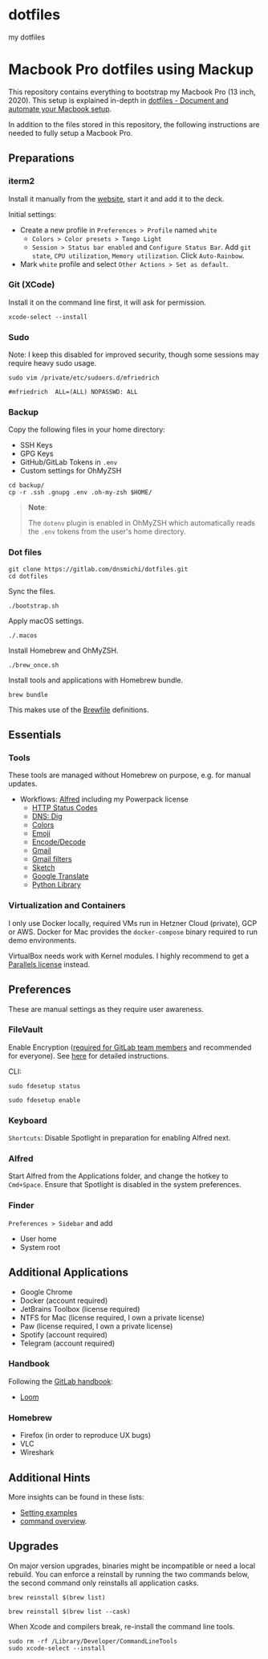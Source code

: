 # dotfiles
my dotfiles


# Macbook Pro dotfiles using Mackup

This repository contains everything to bootstrap my Macbook Pro (13 inch, 2020). This setup is explained in-depth in [dotfiles - Document and automate your Macbook setup](https://about.gitlab.com/blog/2020/04/17/dotfiles-document-and-automate-your-macbook-setup/).

In addition to the files stored in this repository, the following instructions are needed to fully setup a Macbook Pro.

## Preparations

### iterm2

Install it manually from the [website](https://www.iterm2.com/), start it and add it to the deck.

Initial settings:

- Create a new profile in `Preferences > Profile` named `white`
     - `Colors > Color presets > Tango Light`
     - `Session > Status bar enabled` and `Configure Status Bar`. Add `git state`, `CPU utilization`, `Memory utilization`. Click `Auto-Rainbow`.
- Mark `white` profile and select `Other Actions > Set as default`.

### Git (XCode)

Install it on the command line first, it will ask for permission.

```
xcode-select --install
```

### Sudo

Note: I keep this disabled for improved security, though some sessions may require heavy sudo usage.

```
sudo vim /private/etc/sudoers.d/mfriedrich

#mfriedrich  ALL=(ALL) NOPASSWD: ALL
```

### Backup

Copy the following files in your home directory:

* SSH Keys
* GPG Keys
* GitHub/GitLab Tokens in `.env`
* Custom settings for OhMyZSH

```
cd backup/
cp -r .ssh .gnupg .env .oh-my-zsh $HOME/
```

> **Note**:
>
> The `dotenv` plugin is enabled in OhMyZSH which automatically
> reads the `.env` tokens from the user's home directory.

### Dot files

```
git clone https://gitlab.com/dnsmichi/dotfiles.git
cd dotfiles
```

Sync the files.

```
./bootstrap.sh
```

Apply macOS settings.

```
./.macos
```

Install Homebrew and OhMyZSH.

```
./brew_once.sh
```

Install tools and applications with Homebrew bundle.

```
brew bundle
```

This makes use of the [Brewfile](Brewfile) definitions.

## Essentials

### Tools

These tools are managed without Homebrew on purpose, e.g. for manual updates.

* Workflows: [Alfred](https://www.alfredapp.com/) including my Powerpack license
  * [HTTP Status Codes](https://github.com/ilstar/http_status_code)
  * [DNS: Dig](https://github.com/phallstrom/AlfredDig)
  * [Colors](https://github.com/zenorocha/alfred-workflows#colors-v202--download)
  * [Emoji](https://github.com/carlosgaldino/alfred-emoji-workflow)
  * [Encode/Decode](https://github.com/zenorocha/alfred-workflows#encodedecode-v180--download)
  * [Gmail](https://github.com/fniephaus/alfred-gmail)
  * [Gmail filters](https://github.com/inlet/alfred-workflow-gmail-filters)
  * [Sketch](https://madbitco.github.io/sketchflow/)
  * [Google Translate](https://github.com/xfslove/alfred-google-translate)
  * [Python Library](https://gitlab.com/deanishe/alfred-workflow)

### Virtualization and Containers

I only use Docker locally, required VMs run in Hetzner Cloud (private), GCP or AWS. Docker for Mac provides the `docker-compose` binary required to run demo environments. 

VirtualBox needs work with Kernel modules. I highly recommend to get a [Parallels license](https://www.parallels.com/de/products/desktop/buy/) instead. 

## Preferences

These are manual settings as they require user awareness.

### FileVault

Enable Encryption ([required for GitLab team members](https://about.gitlab.com/handbook/business-ops/team-member-enablement/onboarding-access-requests/#full-disk-encryption) and recommended for everyone).
See [here](https://support.apple.com/en-us/HT204837) for detailed instructions.

CLI:

```
sudo fdesetup status

sudo fdesetup enable
```


### Keyboard

`Shortcuts`: Disable Spotlight in preparation for enabling Alfred next.

### Alfred

Start Alfred from the Applications folder, and change the hotkey to `Cmd+Space`.
Ensure that Spotlight is disabled in the system preferences.

### Finder

`Preferences > Sidebar` and add

- User home
- System root

## Additional Applications

* Google Chrome
* Docker (account required)
* JetBrains Toolbox (license required)
* NTFS for Mac (license required, I own a private license)
* Paw (license required, I own a private license)
* Spotify (account required)
* Telegram (account required)

### Handbook

Following the [GitLab handbook](https://about.gitlab.com/handbook/tools-and-tips/):

* [Loom](https://www.loom.com/)


### Homebrew

* Firefox (in order to reproduce UX bugs)
* VLC
* Wireshark

## Additional Hints

More insights can be found in these lists:

- [Setting examples](https://github.com/mathiasbynens/dotfiles/blob/master/.macos)
- [command overview](https://github.com/herrbischoff/awesome-macos-command-line).


## Upgrades

On major version upgrades, binaries might be incompatible or need a local rebuild. 
You can enforce a reinstall by running the two commands below, the second command
only reinstalls all application casks.

```
brew reinstall $(brew list)

brew reinstall $(brew list --cask)
```

When Xcode and compilers break, re-install the command line tools.

```
sudo rm -rf /Library/Developer/CommandLineTools
sudo xcode-select --install
```
